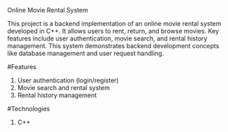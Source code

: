 Online Movie Rental System

This project is a backend implementation of an online movie rental system developed in C++. It allows users to rent, return, and browse movies. Key features include user authentication, movie search, and rental history management. This system demonstrates backend development concepts like database management and user request handling.

#Features
1. User authentication (login/register)
2. Movie search and rental system
3. Rental history management

#Technologies
1. C++


